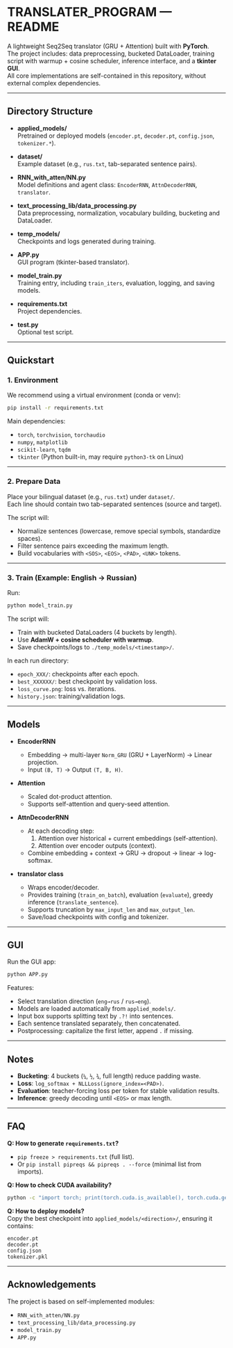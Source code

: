 # TRANSLATER_PROGRAM — README

A lightweight Seq2Seq translator (GRU + Attention) built with **PyTorch**.  
The project includes: data preprocessing, bucketed DataLoader, training script with warmup + cosine scheduler, inference interface, and a **tkinter GUI**.  
All core implementations are self-contained in this repository, without external complex dependencies.

---

## Directory Structure

- **applied_models/**  
  Pretrained or deployed models (`encoder.pt`, `decoder.pt`, `config.json`, `tokenizer.*`).

- **dataset/**  
  Example dataset (e.g., `rus.txt`, tab-separated sentence pairs).

- **RNN_with_atten/NN.py**  
  Model definitions and agent class: `EncoderRNN`, `AttnDecoderRNN`, `translator`.

- **text_processing_lib/data_processing.py**  
  Data preprocessing, normalization, vocabulary building, bucketing and DataLoader.

- **temp_models/**  
  Checkpoints and logs generated during training.

- **APP.py**  
  GUI program (tkinter-based translator).

- **model_train.py**  
  Training entry, including `train_iters`, evaluation, logging, and saving models.

- **requirements.txt**  
  Project dependencies.

- **test.py**  
  Optional test script.

---

## Quickstart

### 1. Environment

We recommend using a virtual environment (conda or venv):

```bash
pip install -r requirements.txt
```

Main dependencies:
- `torch`, `torchvision`, `torchaudio`
- `numpy`, `matplotlib`
- `scikit-learn`, `tqdm`
- `tkinter` (Python built-in, may require `python3-tk` on Linux)

---

### 2. Prepare Data

Place your bilingual dataset (e.g., `rus.txt`) under `dataset/`.  
Each line should contain two tab-separated sentences (source and target).

The script will:
- Normalize sentences (lowercase, remove special symbols, standardize spaces).
- Filter sentence pairs exceeding the maximum length.
- Build vocabularies with `<SOS>`, `<EOS>`, `<PAD>`, `<UNK>` tokens.

---

### 3. Train (Example: English → Russian)

Run:

```bash
python model_train.py
```

The script will:
- Train with bucketed DataLoaders (4 buckets by length).
- Use **AdamW + cosine scheduler with warmup**.
- Save checkpoints/logs to `./temp_models/<timestamp>/`.

In each run directory:
- `epoch_XXX/`: checkpoints after each epoch.
- `best_XXXXXX/`: best checkpoint by validation loss.
- `loss_curve.png`: loss vs. iterations.
- `history.json`: training/validation logs.

---

## Models

- **EncoderRNN**  
  - Embedding → multi-layer `Norm_GRU` (GRU + LayerNorm) → Linear projection.  
  - Input `(B, T)` → Output `(T, B, H)`.

- **Attention**  
  - Scaled dot-product attention.  
  - Supports self-attention and query-seed attention.

- **AttnDecoderRNN**  
  - At each decoding step:  
    1. Attention over historical + current embeddings (self-attention).  
    2. Attention over encoder outputs (context).  
  - Combine embedding + context → GRU → dropout → linear → log-softmax.

- **translator class**  
  - Wraps encoder/decoder.  
  - Provides training (`train_on_batch`), evaluation (`evaluate`), greedy inference (`translate_sentence`).  
  - Supports truncation by `max_input_len` and `max_output_len`.  
  - Save/load checkpoints with config and tokenizer.

---

## GUI

Run the GUI app:

```bash
python APP.py
```

Features:
- Select translation direction (`eng→rus` / `rus→eng`).
- Models are loaded automatically from `applied_models/`.
- Input box supports splitting text by `.?!` into sentences.
- Each sentence translated separately, then concatenated.
- Postprocessing: capitalize the first letter, append `.` if missing.

---

## Notes

- **Bucketing**: 4 buckets (`¼`, `½`, `¾`, full length) reduce padding waste.  
- **Loss**: `log_softmax + NLLLoss(ignore_index=<PAD>)`.  
- **Evaluation**: teacher-forcing loss per token for stable validation results.  
- **Inference**: greedy decoding until `<EOS>` or max length.

---

## FAQ

**Q: How to generate `requirements.txt`?**  
- `pip freeze > requirements.txt` (full list).  
- Or `pip install pipreqs && pipreqs . --force` (minimal list from imports).  

**Q: How to check CUDA availability?**  
```bash
python -c "import torch; print(torch.cuda.is_available(), torch.cuda.get_device_name(0))"
```

**Q: How to deploy models?**  
Copy the best checkpoint into `applied_models/<direction>/`, ensuring it contains:
```
encoder.pt
decoder.pt
config.json
tokenizer.pkl
```

---

## Acknowledgements

The project is based on self-implemented modules:
- `RNN_with_atten/NN.py`
- `text_processing_lib/data_processing.py`
- `model_train.py`
- `APP.py`
